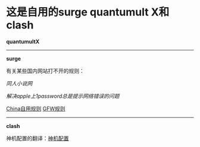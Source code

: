 # 这是自用的surge quantumult X和clash
**quantumultX**







*******************************
  **surge**
  
  有关某些国内网站打不开的规则：
  
  *同人小说网*
  
  *解决apple上1password总是提示网络错误的问题*
  
  [China自用规则](https://raw.githubusercontent.com/harisonkhlil/harisonkhlil/main/China%E8%A7%84%E5%88%99%E5%88%86%E6%B5%81.list)
  [GFW规则](https://raw.githubusercontent.com/harisonkhlil/harisonkhlil/main/GFW%E8%A7%84%E5%88%99%E5%88%86%E6%B5%81.list)
  
  
  
  
  
  *********************
  **clash**
  
  神机配置的翻译：[神机配置](https://raw.githubusercontent.com/harisonkhlil/harisonkhlil/main/Outbound.yaml)
